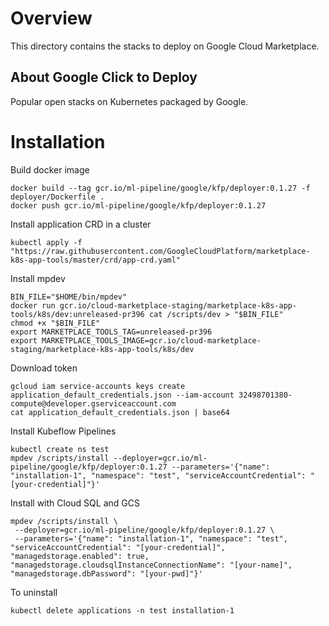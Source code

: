 # Overview

This directory contains the stacks to deploy on Google Cloud Marketplace.

## About Google Click to Deploy

Popular open stacks on Kubernetes packaged by Google.

# Installation

Build docker image
```
docker build --tag gcr.io/ml-pipeline/google/kfp/deployer:0.1.27 -f deployer/Dockerfile .
docker push gcr.io/ml-pipeline/google/kfp/deployer:0.1.27
```

Install application CRD in a cluster
```
kubectl apply -f "https://raw.githubusercontent.com/GoogleCloudPlatform/marketplace-k8s-app-tools/master/crd/app-crd.yaml"
```

Install mpdev
```
BIN_FILE="$HOME/bin/mpdev"
docker run gcr.io/cloud-marketplace-staging/marketplace-k8s-app-tools/k8s/dev:unreleased-pr396 cat /scripts/dev > "$BIN_FILE"
chmod +x "$BIN_FILE"
export MARKETPLACE_TOOLS_TAG=unreleased-pr396
export MARKETPLACE_TOOLS_IMAGE=gcr.io/cloud-marketplace-staging/marketplace-k8s-app-tools/k8s/dev
```

Download token
```
gcloud iam service-accounts keys create application_default_credentials.json --iam-account 32498701380-compute@developer.gserviceaccount.com
cat application_default_credentials.json | base64
```

Install Kubeflow Pipelines
```
kubectl create ns test
mpdev /scripts/install --deployer=gcr.io/ml-pipeline/google/kfp/deployer:0.1.27 --parameters='{"name": "installation-1", "namespace": "test", "serviceAccountCredential": "[your-credential]"}'
```

Install with Cloud SQL and GCS
```
mpdev /scripts/install \
 --deployer=gcr.io/ml-pipeline/google/kfp/deployer:0.1.27 \
 --parameters='{"name": "installation-1", "namespace": "test", "serviceAccountCredential": "[your-credential]", "managedstorage.enabled": true, "managedstorage.cloudsqlInstanceConnectionName": "[your-name]", "managedstorage.dbPassword": "[your-pwd]"}'
```

To uninstall 
```
kubectl delete applications -n test installation-1
```
